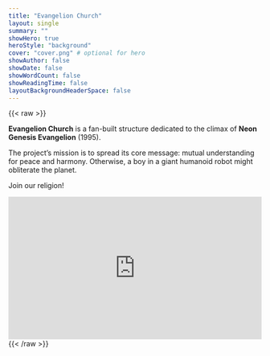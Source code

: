```yaml
---
title: "Evangelion Church"
layout: single
summary: ""
showHero: true
heroStyle: "background"
cover: "cover.png" # optional for hero
showAuthor: false
showDate: false
showWordCount: false
showReadingTime: false
layoutBackgroundHeaderSpace: false
---
```


<style>:root{ --bg-url: url('/images/evangelion-bg.png'); }</style>

{{< raw >}}
<div class="not-prose space-y-6">

  <div class="card-glass prose prose-invert max-w-none">
    <p><strong>Evangelion Church</strong> is a fan-built structure dedicated to the climax of <strong>Neon Genesis Evangelion</strong> (1995).</p>
    <p>The project’s mission is to spread its core message: mutual understanding for peace and harmony. Otherwise, a boy in a giant humanoid robot might obliterate the planet.</p>
  </div>

  <div class="card-glass prose prose-invert max-w-none">
    <p class="font-semibold m-0">Join our religion!</p>
  </div>

  <div class="card-glass overflow-hidden">
    <div style="position:relative;padding-top:56.25%;">
      <iframe src="https://www.youtube.com/embed/a3zksWUQJHE?si=Sii-o-Zvqi-AMlQJ"
              title="YouTube video player"
              allow="accelerometer; autoplay; clipboard-write; encrypted-media; gyroscope; picture-in-picture; web-share"
              referrerpolicy="strict-origin-when-cross-origin"
              allowfullscreen
              style="position:absolute;inset:0;width:100%;height:100%;border:0"></iframe>
    </div>
  </div>

</div>
{{< /raw >}}
